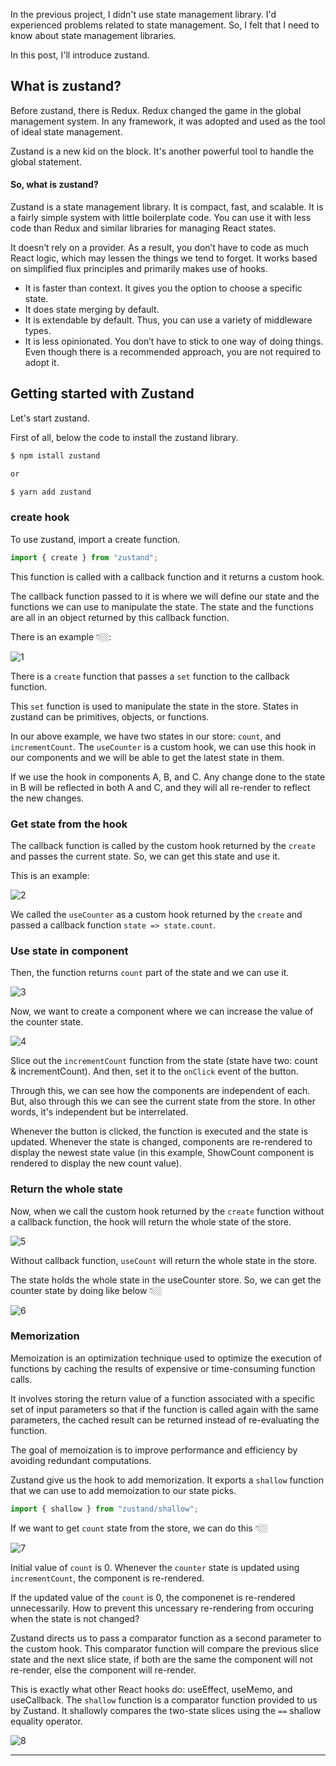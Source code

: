 In the previous project, I didn't use state management library. I'd experienced problems related to state management. So, I felt that I need to know about state management libraries.

In this post, I'll introduce zustand.

## What is zustand?

Before zustand, there is Redux. Redux changed the game in the global management system. In any framework, it was adopted and used as the tool of ideal state management.

Zustand is a new kid on the block. It's another powerful tool to handle the global statement.

#### So, what is zustand?

Zustand is a state management library. It is compact, fast, and scalable. It is a fairly simple system with little boilerplate code. You can use it with less code than Redux and similar libraries for managing React states.

It doesn’t rely on a provider. As a result, you don’t have to code as much React logic, which may lessen the things we tend to forget. It works based on simplified flux principles and primarily makes use of hooks.

- It is faster than context. It gives you the option to choose a specific state.
- It does state merging by default.
- It is extendable by default. Thus, you can use a variety of middleware types.
- It is less opinionated. You don’t have to stick to one way of doing things. Even though there is a recommended approach, you are not required to adopt it.

## Getting started with Zustand

Let's start zustand.

First of all, below the code to install the zustand library.

```bash
$ npm istall zustand

or

$ yarn add zustand
```

### create hook

To use zustand, import a create function.

```jsx
import { create } from "zustand";
```

This function is called with a callback function and it returns a custom hook.

The callback function passed to it is where we will define our state and the functions we can use to manipulate the state. The state and the functions are all in an object returned by this callback function.

There is an example 👇🏼:

![1](https://github.com/jinscodes/Blog_nextJS/assets/87598134/278357b1-b5e8-462b-b5ed-c0e890b6902e)

There is a `create` function that passes a `set` function to the callback function.

This `set` function is used to manipulate the state in the store. States in zustand can be primitives, objects, or functions.

In our above example, we have two states in our store: `count`, and `incrementCount`. The `useCounter` is a custom hook, we can use this hook in our components and we will be able to get the latest state in them.

If we use the hook in components A, B, and C. Any change done to the state in B will be reflected in both A and C, and they will all re-render to reflect the new changes.

### Get state from the hook

The callback function is called by the custom hook returned by the `create` and passes the current state. So, we can get this state and use it.

This is an example:

![2](https://github.com/jinscodes/Blog_nextJS/assets/87598134/d059e0e4-aa3b-4039-affa-4542d7b2b79d)

We called the `useCounter` as a custom hook returned by the `create` and passed a callback function `state => state.count`.

### Use state in component

Then, the function returns `count` part of the state and we can use it.

![3](https://github.com/jinscodes/Blog_nextJS/assets/87598134/83e4005a-6188-4713-9c7d-aa41bafc97f8)

Now, we want to create a component where we can increase the value of the counter state.

![4](https://github.com/jinscodes/Blog_nextJS/assets/87598134/7cf5d302-f80f-4db6-a519-16d47704cd85)

Slice out the `incrementCount` function from the state (state have two: count & incrementCount). And then, set it to the `onClick` event of the button.

Through this, we can see how the components are independent of each. But, also through this we can see the current state from the store. In other words, it's independent but be interrelated.

Whenever the button is clicked, the function is executed and the state is updated. Whenever the state is changed, components are re-rendered to display the newest state value (in this example, ShowCount component is rendered to display the new count value).

### Return the whole state

Now, when we call the custom hook returned by the `create` function without a callback function, the hook will return the whole state of the store.

![5](https://github.com/jinscodes/Blog_nextJS/assets/87598134/0977a99f-c464-4aa6-953b-5b2b8fa75c00)

Without callback function, `useCount` will return the whole state in the store.

The state holds the whole state in the useCounter store. So, we can get the counter state by doing like below 👇🏼

![6](https://github.com/jinscodes/Blog_nextJS/assets/87598134/d3c8de8b-d2c9-4d95-9fcb-b06f36b7438a)

### Memorization

Memoization is an optimization technique used to optimize the execution of functions by caching the results of expensive or time-consuming function calls.

It involves storing the return value of a function associated with a specific set of input parameters so that if the function is called again with the same parameters, the cached result can be returned instead of re-evaluating the function.

The goal of memoization is to improve performance and efficiency by avoiding redundant computations.

Zustand give us the hook to add memorization. It exports a `shallow` function that we can use to add memoization to our state picks.

```jsx
import { shallow } from "zustand/shallow";
```

If we want to get `count` state from the store, we can do this 👇🏼

![7](https://github.com/jinscodes/Blog_nextJS/assets/87598134/dcd7758b-dda8-403d-bb30-bb917130a3b4)

Initial value of `count` is 0. Whenever the `counter` state is updated using `incrementCount`, the component is re-rendered.

If the updated value of the `count` is 0, the componenet is re-rendered unnecessarily. How to prevent this uncessary re-rendering from occuring when the state is not changed?

Zustand directs us to pass a comparator function as a second parameter to the custom hook. This comparator function will compare the previous slice state and the next slice state, if both are the same the component will not re-render, else the component will re-render.

This is exactly what other React hooks do: useEffect, useMemo, and useCallback. The `shallow` function is a comparator function provided to us by Zustand. It shallowly compares the two-state slices using the `==` shallow equality operator.

![8](https://github.com/jinscodes/Blog_nextJS/assets/87598134/5adee312-c8fc-4716-a2fb-b8fe3fa1eb9a)

---

[](https://refine.dev/blog/zustand-react-state/#introduction)

[](https://github.com/pmndrs/zustand)

[](https://medium.com/globant/react-state-management-b0c81e0cbbf3#:~:text=Zustand%20is%20a%20state%20management,libraries%20for%20managing%20React%20states.)
